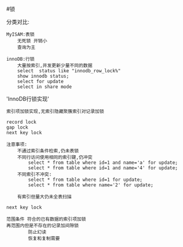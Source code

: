 #锁

分类对比:
	
	MyISAM:表锁
		无死锁 开销小
		查询为主
		 
	innoDB:行锁
		大量按索引,并发更新少量不同的数据
		select  status like "innodb_row_lock%"
		show innodb status;
		select for update 
		select in share mode
		
'InnoDB行锁实现'

	索引项加锁实现,无索引隐藏聚簇索引对记录加锁
	
	record lock 
	gap lock
	next key lock
	
	注意事项:
		不通过索引条件检索,仍未表锁
		不同行访问使用相同的索引键,仍冲突
			select * from table where id=1 and name='a' for update;
			select * from table where id=1 and name='4' for update;
		不同索引不冲突:
			select * from table where id=1 for update;
			select * from table where name='2' for update;
			
		有索引但量大仍未全表扫描
		
`next key lock`
	
	范围条件 符合的已有数据的索引项加锁
	再范围内但是不存在的记录加间隙锁
			防止幻读
			恢复和复制需要
			